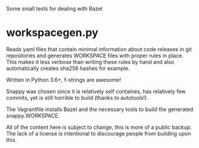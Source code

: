 Some small tests for dealing with Bazel

# workspacegen.py

Reads yaml files that contain minimal information about code releases in git repositories and generates WORKSPACE files with proper rules in place.
This makes it less verbose than writing these rules by hand and also automatically creates sha256 hashes for example.

Written in Python 3.6+, f-strings are awesome!

Snappy was chosen since it is relatively self containes, has relatively few commits, yet is still horrible to build (thanks to autotools!).

The Vagrantfile installs Bazel and the necessary tools to build the generated snappy.WORKSPACE.


All of the content here is subject to change, this is more of a public backup.
The lack of a license is intentional to discourage people from building upon this.

